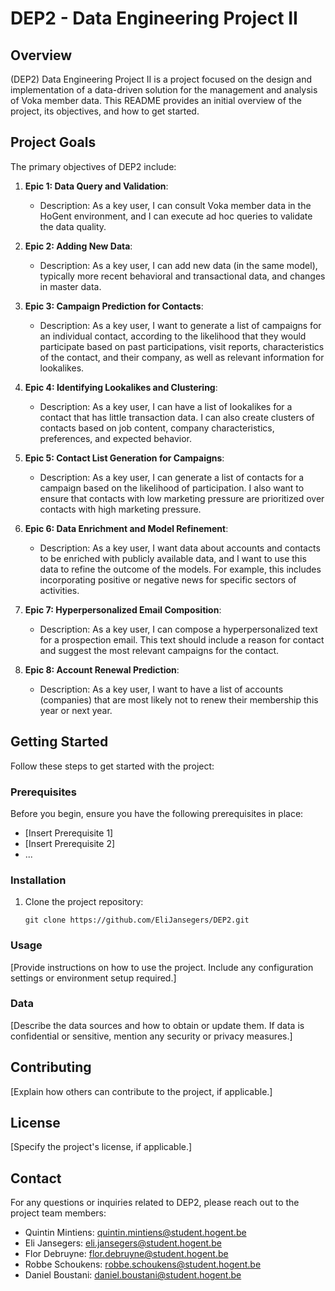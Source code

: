 # DEP2 - Data Engineering Project II

## Overview
(DEP2) Data Engineering Project II is a project focused on the design and implementation of a data-driven solution for the management and analysis of Voka member data. This README provides an initial overview of the project, its objectives, and how to get started.

## Project Goals
The primary objectives of DEP2 include:

1. **Epic 1: Data Query and Validation**:
   - Description: As a key user, I can consult Voka member data in the HoGent environment, and I can execute ad hoc queries to validate the data quality.

2. **Epic 2: Adding New Data**:
   - Description: As a key user, I can add new data (in the same model), typically more recent behavioral and transactional data, and changes in master data.

3. **Epic 3: Campaign Prediction for Contacts**:
   - Description: As a key user, I want to generate a list of campaigns for an individual contact, according to the likelihood that they would participate based on past participations, visit reports, characteristics of the contact, and their company, as well as relevant information for lookalikes.

4. **Epic 4: Identifying Lookalikes and Clustering**:
   - Description: As a key user, I can have a list of lookalikes for a contact that has little transaction data. I can also create clusters of contacts based on job content, company characteristics, preferences, and expected behavior.

5. **Epic 5: Contact List Generation for Campaigns**:
   - Description: As a key user, I can generate a list of contacts for a campaign based on the likelihood of participation. I also want to ensure that contacts with low marketing pressure are prioritized over contacts with high marketing pressure.

6. **Epic 6: Data Enrichment and Model Refinement**:
   - Description: As a key user, I want data about accounts and contacts to be enriched with publicly available data, and I want to use this data to refine the outcome of the models. For example, this includes incorporating positive or negative news for specific sectors of activities.

7. **Epic 7: Hyperpersonalized Email Composition**:
   - Description: As a key user, I can compose a hyperpersonalized text for a prospection email. This text should include a reason for contact and suggest the most relevant campaigns for the contact.

8. **Epic 8: Account Renewal Prediction**:
   - Description: As a key user, I want to have a list of accounts (companies) that are most likely not to renew their membership this year or next year.

## Getting Started
Follow these steps to get started with the project:

### Prerequisites
Before you begin, ensure you have the following prerequisites in place:
- [Insert Prerequisite 1]
- [Insert Prerequisite 2]
- ...

### Installation
1. Clone the project repository:
   ```shell
   git clone https://github.com/EliJansegers/DEP2.git

### Usage
[Provide instructions on how to use the project. Include any configuration settings or environment setup required.]

### Data
[Describe the data sources and how to obtain or update them. If data is confidential or sensitive, mention any security or privacy measures.]

## Contributing
[Explain how others can contribute to the project, if applicable.]

## License
[Specify the project's license, if applicable.]

## Contact
For any questions or inquiries related to DEP2, please reach out to the project team members:

- Quintin Mintiens: [quintin.mintiens@student.hogent.be](mailto:quintin.mintiens@student.hogent.be)
- Eli Jansegers: [eli.jansegers@student.hogent.be](mailto:eli.jansegers@student.hogent.be)
- Flor Debruyne: [flor.debruyne@student.hogent.be](mailto:flor.debruyne@student.hogent.be)
- Robbe Schoukens: [robbe.schoukens@student.hogent.be](mailto:robbe.schoukens@student.hogent.be)
- Daniel Boustani: [daniel.boustani@student.hogent.be](mailto:daniel.boustani@student.hogent.be)
